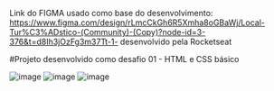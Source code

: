 Link do FIGMA usado como base do desenvolvimento: https://www.figma.com/design/rLmcCkGh6R5Xmha8oGBaWj/Local-Tur%C3%ADstico-(Community)-(Copy)?node-id=3-376&t=d8Ih3jOzFg3m37Tt-1- desenvolvido pela Rocketseat

#Projeto desenvolvido como desafio 01 - HTML e CSS básico

![image](https://github.com/user-attachments/assets/c3ab84b5-cea4-4b16-a430-17761518d814)
![image](https://github.com/user-attachments/assets/3abe7c4e-500c-440f-8927-e4a15b6698e5)
![image](https://github.com/user-attachments/assets/8e6d3ebf-1ea2-4433-a35a-f836c3f618d5)
